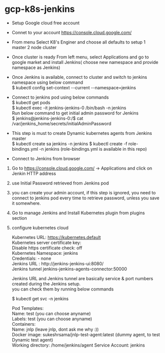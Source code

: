 # gcp-k8s-jenkins

* Setup Google cloud free account  
* Connet to your account https://console.cloud.google.com/
* From menu Select K8's Enginer and choose all defaults to setup 1 master 2 node cluster  
  
* Once cluster is ready From left menu, select Applications and go to google market and install Jenkins( choose new namespace and provide namespace as Jenkins)  
* Once Jenkins is available, connect to cluster and switch to jenkins namespace using below command  
 $ kubectl config set-context --current --namespace=jenkins  
* Connect to jenkins pod using below commands  
 $ kubectl get pods  
 $ kubectl exec -it jenkins-jenkins-0 /bin/bash -n jenkins  
 Run below command to get initial admin password for Jenkins  
 $ jenkins@jenkins-jenkins-0:/$ cat /var/jenkins_home/secrets/initialAdminPassword  
 
 * This step is must to create Dynamic kubernetes agents from Jenkins master  
 $ kubectl create sa jenkins -n jenkins
 $ kubectl create -f role-bindings.yml -n jenkins (role-bindings.yml is available in this repo)
 
 * Connect to Jenkins from browser  
 1. Go to https://console.cloud.google.com/ -> Applications and click on Jenkin HTTP address  
 2. use Initial Password retrieved from Jenkins pod  
 3. you can create your admin account, if this step is ignored, you need to connect to jenkins pod every time to retrieve password, unless you save it somewhere.  
 4. Go to manage Jenkins and Install Kubernetes plugin from plugins section  
 5. configure kubernetes cloud  

    Kubernetes URL: https://kubernetes.default  
    Kubernetes server certificate key:  
    Disable https certificate check: off  
    Kubernetes Namespace: jenkins  
    Credentials: - none  
    Jenkins URL	: http://jenkins-jenkins-ui:8080/  
    Jenkins tunnel	jenkins-jenkins-agents-connector:50000  
    
    Jenkins URL and Jenkins tunnel are basically service & port numbers created during the Jenkins setup.  
    you can check them by running below commands  
    
    $ kubectl get svc -n jenkins
    
    Pod Templates:  
    Name: test (you can choose anyname)  
    Labels: test (you can choose anyname)  
    Containers:  
    Name: jnlp (leave jnlp, dont ask me why :))  
    Docker image: sukeshrsama/jnlp-test-agent:latest (dummy agent, to test Dynamic test agent)  
    Working directory: /home/jenkins/agent
    Service Account: jenkins  
    
 
 
